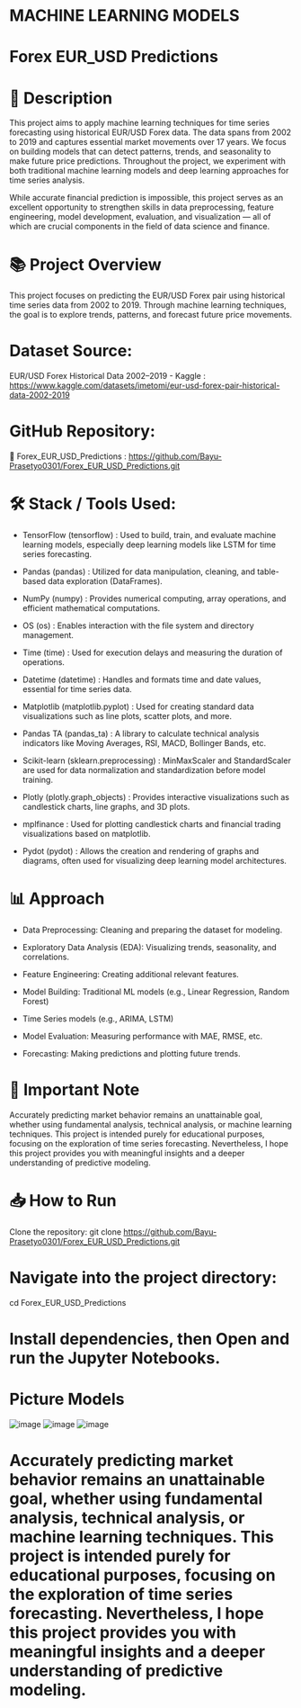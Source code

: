 # MACHINE LEARNING MODELS
# Forex EUR_USD Predictions

# 📝 Description
This project aims to apply machine learning techniques for time series forecasting using historical EUR/USD Forex data. The data spans from 2002 to 2019 and captures essential market movements over 17 years.
We focus on building models that can detect patterns, trends, and seasonality to make future price predictions.
Throughout the project, we experiment with both traditional machine learning models and deep learning approaches for time series analysis.

While accurate financial prediction is impossible, this project serves as an excellent opportunity to strengthen skills in data preprocessing, feature engineering, model development, evaluation, and visualization — all of which are crucial components in the field of data science and finance.

# 📚 Project Overview
This project focuses on predicting the EUR/USD Forex pair using historical time series data from 2002 to 2019. Through machine learning techniques, the goal is to explore trends, patterns, and forecast future price movements.

# Dataset Source:
EUR/USD Forex Historical Data 2002–2019 - Kaggle : https://www.kaggle.com/datasets/imetomi/eur-usd-forex-pair-historical-data-2002-2019

# GitHub Repository:
🔗 Forex_EUR_USD_Predictions : https://github.com/Bayu-Prasetyo0301/Forex_EUR_USD_Predictions.git

# 🛠️ Stack / Tools Used:

- TensorFlow (tensorflow) : Used to build, train, and evaluate machine learning models, especially deep learning models like LSTM for time series forecasting.

- Pandas (pandas) : Utilized for data manipulation, cleaning, and table-based data exploration (DataFrames).

- NumPy (numpy) : Provides numerical computing, array operations, and efficient mathematical computations.

- OS (os) : Enables interaction with the file system and directory management.

- Time (time) : Used for execution delays and measuring the duration of operations.

- Datetime (datetime) : Handles and formats time and date values, essential for time series data.

- Matplotlib (matplotlib.pyplot) : Used for creating standard data visualizations such as line plots, scatter plots, and more.

- Pandas TA (pandas_ta) : A library to calculate technical analysis indicators like Moving Averages, RSI, MACD, Bollinger Bands, etc.

- Scikit-learn (sklearn.preprocessing) : MinMaxScaler and StandardScaler are used for data normalization and standardization before model training.

- Plotly (plotly.graph_objects) : Provides interactive visualizations such as candlestick charts, line graphs, and 3D plots.

- mplfinance : Used for plotting candlestick charts and financial trading visualizations based on matplotlib.

- Pydot (pydot) : Allows the creation and rendering of graphs and diagrams, often used for visualizing deep learning model architectures.

# 📊 Approach
- Data Preprocessing: Cleaning and preparing the dataset for modeling.

- Exploratory Data Analysis (EDA): Visualizing trends, seasonality, and correlations.

- Feature Engineering: Creating additional relevant features.

- Model Building: Traditional ML models (e.g., Linear Regression, Random Forest)

- Time Series models (e.g., ARIMA, LSTM)

- Model Evaluation: Measuring performance with MAE, RMSE, etc.

- Forecasting: Making predictions and plotting future trends.

# 📌 Important Note
Accurately predicting market behavior remains an unattainable goal, whether using fundamental analysis, technical analysis, or machine learning techniques.
This project is intended purely for educational purposes, focusing on the exploration of time series forecasting.
Nevertheless, I hope this project provides you with meaningful insights and a deeper understanding of predictive modeling.

# 📥 How to Run
Clone the repository: git clone https://github.com/Bayu-Prasetyo0301/Forex_EUR_USD_Predictions.git

# Navigate into the project directory: 
cd Forex_EUR_USD_Predictions

# Install dependencies, then Open and run the Jupyter Notebooks.

# Picture Models
![image](https://github.com/user-attachments/assets/59670022-1cd5-405b-a461-9ce65ca07c61)
![image](https://github.com/user-attachments/assets/8de576fd-a013-4659-ae63-b7099bf06cc1)
![image](https://github.com/user-attachments/assets/06061f5c-d152-4d45-a80a-83e7ec3696ca)

# Accurately predicting market behavior remains an unattainable goal, whether using fundamental analysis, technical analysis, or machine learning techniques. This project is intended purely for educational purposes, focusing on the exploration of time series forecasting. Nevertheless, I hope this project provides you with meaningful insights and a deeper understanding of predictive modeling.
